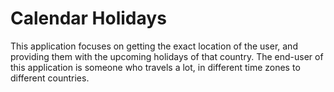 # Calendar Holidays
This application focuses on getting the exact location of the user, and providing them with the upcoming holidays of that country.
The end-user of this application is someone who travels a lot, in different time zones to different countries.
